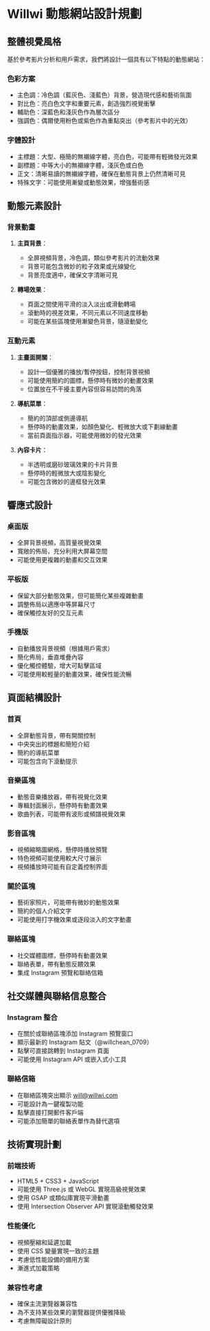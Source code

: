 # Willwi 動態網站設計規劃

## 整體視覺風格

基於參考影片分析和用戶需求，我們將設計一個具有以下特點的動態網站：

### 色彩方案
- 主色調：冷色調（藍灰色、淺藍色）背景，營造現代感和藝術氛圍
- 對比色：亮白色文字和重要元素，創造強烈視覺衝擊
- 輔助色：深藍色和淺灰色作為層次區分
- 強調色：偶爾使用粉色或紫色作為重點突出（參考影片中的光效）

### 字體設計
- 主標題：大型、極簡的無襯線字體，亮白色，可能帶有輕微發光效果
- 副標題：中等大小的無襯線字體，淺灰色或白色
- 正文：清晰易讀的無襯線字體，確保在動態背景上仍然清晰可見
- 特殊文字：可能使用漸變或動態效果，增強藝術感

## 動態元素設計

### 背景動畫
1. **主頁背景**：
   - 全屏視頻背景，冷色調，類似參考影片的流動效果
   - 背景可能包含微妙的粒子效果或光線變化
   - 背景亮度適中，確保文字清晰可見

2. **轉場效果**：
   - 頁面之間使用平滑的淡入淡出或滑動轉場
   - 滾動時的視差效果，不同元素以不同速度移動
   - 可能在某些區塊使用漸變色背景，隨滾動變化

### 互動元素
1. **主畫面開關**：
   - 設計一個優雅的播放/暫停按鈕，控制背景視頻
   - 可能使用簡約的圖標，懸停時有微妙的動畫效果
   - 位置放在不干擾主要內容但容易訪問的角落

2. **導航菜單**：
   - 簡約的頂部或側邊導航
   - 懸停時的動畫效果，如顏色變化、輕微放大或下劃線動畫
   - 當前頁面指示器，可能使用微妙的發光效果

3. **內容卡片**：
   - 半透明或磨砂玻璃效果的卡片背景
   - 懸停時的輕微放大或陰影變化
   - 可能包含微妙的邊框發光效果

## 響應式設計

### 桌面版
- 全屏背景視頻，高質量視覺效果
- 寬敞的佈局，充分利用大屏幕空間
- 可能使用更複雜的動畫和交互效果

### 平板版
- 保留大部分動態效果，但可能簡化某些複雜動畫
- 調整佈局以適應中等屏幕尺寸
- 確保觸控友好的交互元素

### 手機版
- 自動播放背景視頻（根據用戶需求）
- 簡化佈局，垂直堆疊內容
- 優化觸控體驗，增大可點擊區域
- 可能使用較輕量的動畫效果，確保性能流暢

## 頁面結構設計

### 首頁
- 全屏動態背景，帶有開關控制
- 中央突出的標題和簡短介紹
- 簡約的導航菜單
- 可能包含向下滾動提示

### 音樂區塊
- 動態音樂播放器，帶有視覺化效果
- 專輯封面展示，懸停時有動畫效果
- 歌曲列表，可能帶有波形或頻譜視覺效果

### 影音區塊
- 視頻縮略圖網格，懸停時播放預覽
- 特色視頻可能使用較大尺寸展示
- 視頻播放時可能有自定義控制界面

### 關於區塊
- 藝術家照片，可能帶有微妙的動態效果
- 簡約的個人介紹文字
- 可能使用打字機效果或逐段淡入的文字動畫

### 聯絡區塊
- 社交媒體圖標，懸停時有動畫效果
- 聯絡表單，帶有動態反饋效果
- 集成 Instagram 預覽和聯絡信箱

## 社交媒體與聯絡信息整合

### Instagram 整合
- 在關於或聯絡區塊添加 Instagram 預覽窗口
- 顯示最新的 Instagram 貼文（@willchean_0709）
- 點擊可直接跳轉到 Instagram 頁面
- 可能使用 Instagram API 或嵌入式小工具

### 聯絡信箱
- 在聯絡區塊突出顯示 will@willwi.com
- 可能設計為一鍵複製功能
- 點擊直接打開郵件客戶端
- 可能添加簡單的聯絡表單作為替代選項

## 技術實現計劃

### 前端技術
- HTML5 + CSS3 + JavaScript
- 可能使用 Three.js 或 WebGL 實現高級視覺效果
- 使用 GSAP 或類似庫實現平滑動畫
- 使用 Intersection Observer API 實現滾動觸發效果

### 性能優化
- 視頻壓縮和延遲加載
- 使用 CSS 變量實現一致的主題
- 考慮低性能設備的備用方案
- 漸進式加載策略

### 兼容性考慮
- 確保主流瀏覽器兼容性
- 為不支持某些效果的瀏覽器提供優雅降級
- 考慮無障礙設計原則
